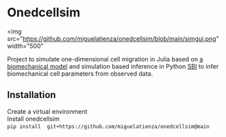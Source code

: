 # Onedcellsim

<img src="https://github.com/miguelatienza/onedcellsim/blob/main/simgui.png" width="500"

Project to simulate one-dimensional cell migration in Julia based on [a biomechanical model](https://www.biorxiv.org/content/10.1101/2022.08.30.505377v1) and simulation based inference in Python [SBI](https://github.com/mackelab/sbi) to infer biomechanical cell parameters from observed data.



## Installation 
Create a virtual environment <br />
Install onedcellsim <br />
`pip install  git+https://github.com/miguelatienza/onedcellsim@main`




